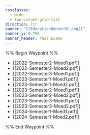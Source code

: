 ```yaml
---
cssclasses:
  - wide
  - two-column-grid-list
direction: ltr
banner: "[[EducationBanner01.png]]"
banner_y: 0.798
banner_header: Past Exams
---
```


%% Begin Waypoint %%
- [[2022-Semester2-Moed1.pdf]]
- [[2022-Semester2-Moed2.pdf]]
- [[2022-Semester3-Moed1.pdf]]
- [[2023-Semester1-Moed1.pdf]]
- [[2023-Semester1-Moed2.pdf]]
- [[2023-Semester2-Moed1.pdf]]
- [[2023-Semester2-Moed2.pdf]]
- [[2023-Semester3-Moed1.pdf]]
- [[2023-Semester3-Moed2.pdf]]
- [[2024-Semester1-Moed1.pdf]]
- [[2024-Semester1-Moed2.pdf]]

%% End Waypoint %%